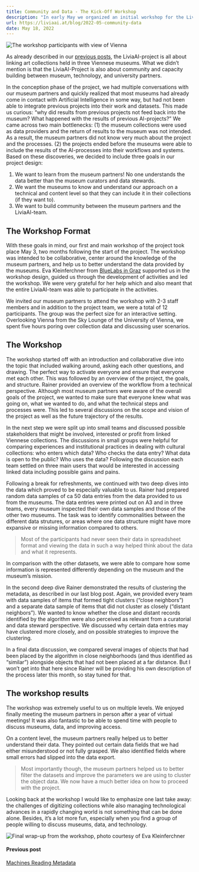 ```yaml
---
title: Community and Data - The Kick-Off Workshop
description: "In early May we organized an initial workshop for the LiviaAI-Project focused on bringing together our museum partners and opening up our first results for discussion with our collaborators. "
url: https://liviaai.at/blog/2022-05-community-data
date: May 18, 2022
---
```


![The workshop participants with view of Vienna](/blog/2022-05-community-data/group.jpg)


As already described in our [previous posts](/blog/2022-04-hello-world), the LiviaAI-project is all about linking art collections held in three Viennese museums. What we didn’t mention is that the LiviaAI-Project is also about community and capacity building between museum, technology, and university partners.

In the conception phase of the project, we had multiple conversations with our museum partners and quickly realized that most museums had already come in contact with Artificial Intelligence in some way, but had not been able to integrate previous projects into their work and datasets. This made us curious: “why did results from previous projects not feed back into the museum? What happened with the results of previous AI-projects?” We came across two main bottlenecks: (1) the museum collections were used as data providers and the return of results to the museum was not intended. As a result, the museum partners did not know very much about the project and the processes. (2) the projects ended before the museums were able to include the results of the AI-processes into their workflows and systems. Based on these discoveries, we decided to include three goals in our project design:

1. We want to learn from the museum partners! No one understands the data better than the museum curators and data stewards.
2. We want the museums to know and understand our approach on a technical and content level so that they can include it in their collections (if they want to).
3. We want to build community between the museum partners and the LiviaAI-team.


## The Workshop Format

With these goals in mind, our first and main workshop of the project took place May 3, two months following the start of the project. The workshop was intended to be collaborative, center around the knowledge of the museum partners, and help us to better understand the data provided by the museums. Eva Kleinferchner from [BlueLabs in Graz](https://bluelab.at/) supported us in the workshop design, guided us through the development of activities and led the workshop. We were very grateful for her help which and also meant that the entire LiviaAI-team was able to participate in the activities.

We invited our museum partners to attend the workshop with 2-3 staff members and in addition to the project team, we were a total of 12 participants. The group was the perfect size for an interactive setting. Overlooking Vienna from the Sky Lounge of the University of Vienna, we spent five hours poring over collection data and discussing user scenarios.


## The Workshop

The workshop started off with an introduction and collaborative dive into the topic that included walking around, asking each other questions, and drawing. The perfect way to activate everyone and ensure that everyone met each other. This was followed by an overview of the project, the goals, and structure. Rainer provided an overview of the workflow from a technical perspective. Although most museum partners were aware of the overall goals of the project, we wanted to make sure that everyone knew what was going on, what we wanted to do, and what the technical steps and processes were. This led to several discussions on the scope and vision of the project as well as the future trajectory of the results.

In the next step we were split up into small teams and discussed possible stakeholders that might be involved, interested or profit from linked Viennese collections. The discussions in small groups were helpful for comparing experiences and institutional practices in dealing with cultural collections: who enters which data? Who checks the data entry? What data is open to the public? Who uses the data? Following the discussion each team settled on three main users that would be interested in accessing linked data including possible gains and pains.

Following a break for refreshments, we continued with two deep dives into the data which proved to be especially valuable to us. Rainer had prepared random data samples of ca 50 data entries from the data provided to us from the museums. The data entries were printed out on A3 and in three teams, every museum inspected their own data samples and those of the other two museums. The task was to identify commonalities between the different data strutures, or areas where one data structure might have more expansive or missing information compared to others. 

> Most of the participants had never seen their data in spreadsheet format and viewing the data in such a way helped think about the data and what it represents.

In comparison with the other datasets, we were able to compare how some information is represented differently depending on the museum and the museum’s mission.

In the second deep dive Rainer demonstrated the results of clustering the metadata, as described in our last blog post. Again, we provided every team with data samples of items that formed tight clusters (“close neighbors”) and a separate data sample of items that did not cluster as closely (“distant neighbors”). We wanted to know whether the close and distant records identified by the algorithm were also perceived as relevant from a curatorial and data steward perspective. We discussed why certain data entries may have clustered more closely, and on possible strategies to improve the clustering.

In a final data discussion, we compared several images of objects that had been placed by the algorithm in close neighborhoods (and thus identified as “similar”) alongside objects that had not been placed at a far distance. But I won’t get into that here since Rainer will be providing his own description of the process later this month, so stay tuned for that.


## The workshop results
The workshop was extremely useful to us on multiple levels. We enjoyed finally meeting the museum partners in person after a year of virtual meetings! It was also fantastic to be able to spend time with people to discuss museums, data, and improving access.

On a content level, the museum partners really helped us to better understand their data. They pointed out certain data fields that we had either misunderstood or not fully grasped. We also identified fields where small errors had slipped into the data export. 

> Most importantly though, the museum partners helped us to better filter the datasets and improve the parameters we are using to cluster the object data. We now have a much better idea on how to proceed with the project.

Looking back at the workshop I would like to emphasize one last take away: the challenges of digitizing collections while also managing technological advances in a rapidly changing world is not something that can be done alone. Besides, it’s a lot more fun, especially when you find a group of people willing to discuss museums, data, and technology.

![Final wrap-up from the workshop, photo courtesy of Eva Kleinferchner](/blog/2022-05-community-data/i_like.jpg)

<footer>
  <div class="previous-post">
    <h4>Previous post</h4> 
    <a href="/blog/2022-04-machines-reading-metadata">Machines Reading Metadata</a>
  </div>
</footer>
